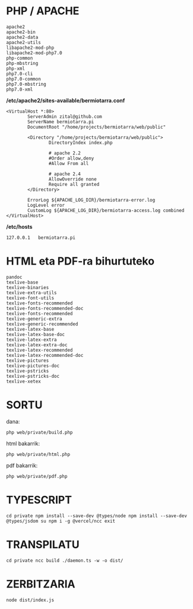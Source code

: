 # PHP / APACHE

```
apache2
apache2-bin
apache2-data
apache2-utils
libapache2-mod-php
libapache2-mod-php7.0
php-common
php-mbstring
php-xml
php7.0-cli
php7.0-common
php7.0-mbstring
php7.0-xml
```

**/etc/apache2/sites-available/bermiotarra.conf**
```
<VirtualHost *:80>
        ServerAdmin zital@github.com
        ServerName bermiotarra.pi
        DocumentRoot "/home/projects/bermiotarra/web/public"

        <Directory "/home/projects/bermiotarra/web/public">
                DirectoryIndex index.php

                # apache 2.2
                #Order allow,deny
                #Allow From all

                # apache 2.4
                AllowOverride none
                Require all granted
        </Directory>

        ErrorLog ${APACHE_LOG_DIR}/bermiotarra-error.log
        LogLevel error
        CustomLog ${APACHE_LOG_DIR}/bermiotarra-access.log combined
</VirtualHost>
```

**/etc/hosts**
```
127.0.0.1   bermiotarra.pi
```

# HTML eta PDF-ra bihurtuteko #
```
pandoc
texlive-base
texlive-binaries
texlive-extra-utils
texlive-font-utils
texlive-fonts-recommended
texlive-fonts-recommended-doc
texlive-fonts-recommended
texlive-generic-extra
texlive-generic-recommended
texlive-latex-base
texlive-latex-base-doc
texlive-latex-extra
texlive-latex-extra-doc
texlive-latex-recommended
texlive-latex-recommended-doc
texlive-pictures
texlive-pictures-doc
texlive-pstricks
texlive-pstricks-doc
texlive-xetex
```

# SORTU #

dana:
```
php web/private/build.php
```

html bakarrik:
```
php web/private/html.php
```

pdf bakarrik:
```
php web/private/pdf.php
```

# TYPESCRIPT #
`
cd private
npm install --save-dev @types/node
npm install --save-dev @types/jsdom
su
npm i -g @vercel/ncc
exit
`

# TRANSPILATU #
`
cd private
ncc build ./daemon.ts -w -o dist/
`

# ZERBITZARIA #
`
node dist/index.js
`